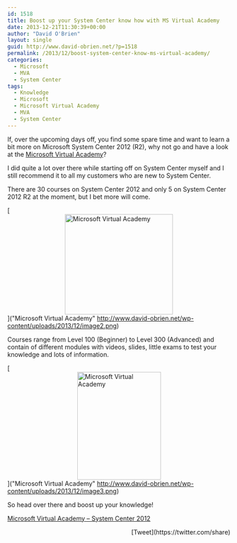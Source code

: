 ```yaml
---
id: 1518
title: Boost up your System Center know how with MS Virtual Academy
date: 2013-12-21T11:30:39+00:00
author: "David O'Brien"
layout: single
guid: http://www.david-obrien.net/?p=1518
permalink: /2013/12/boost-system-center-know-ms-virtual-academy/
categories:
  - Microsoft
  - MVA
  - System Center
tags:
  - Knowledge
  - Microsoft
  - Microsoft Virtual Academy
  - MVA
  - System Center
---
```

If, over the upcoming days off, you find some spare time and want to learn a bit more on Microsoft System Center 2012 (R2), why not go and have a look at the [Microsoft Virtual Academy](www.microsoftvirtualacademy.com/product-training/system-center#?mtag=MVP5000267)?

I did quite a lot over there while starting off on System Center myself and I still recommend it to all my customers who are new to System Center.

There are 30 courses on System Center 2012 and only 5 on System Center 2012 R2 at the moment, but I bet more will come.

[<img style="float: none; margin-left: auto; display: block; margin-right: auto; border: 0px;" title="Microsoft Virtual Academy" alt="Microsoft Virtual Academy" src="http://www.david-obrien.net/wp-content/uploads/2013/12/image_thumb2.png" width="244" height="227" border="0" />]("Microsoft Virtual Academy" http://www.david-obrien.net/wp-content/uploads/2013/12/image2.png)

Courses range from Level 100 (Beginner) to Level 300 (Advanced) and contain of different modules with videos, slides, little exams to test your knowledge and lots of information.

[<img style="float: none; margin-left: auto; display: block; margin-right: auto; border: 0px;" title="Microsoft Virtual Academy" alt="Microsoft Virtual Academy" src="http://www.david-obrien.net/wp-content/uploads/2013/12/image_thumb3.png" width="189" height="244" border="0" />]("Microsoft Virtual Academy" http://www.david-obrien.net/wp-content/uploads/2013/12/image3.png)

So head over there and boost up your knowledge!

[Microsoft Virtual Academy – System Center 2012](www.microsoftvirtualacademy.com/product-training/system-center#?mtag=MVP5000267) 

<div style="float: right; margin-left: 10px;">
  [Tweet](https://twitter.com/share)
</div>

